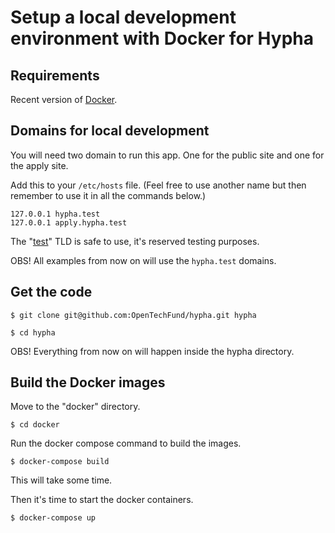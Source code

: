 # Setup a local development environment with Docker for Hypha


## Requirements

Recent version of [Docker](https://www.docker.com/get-started).


## Domains for local development

You will need two domain to run this app. One for the public site and one for the apply site.

Add this to your `/etc/hosts` file. (Feel free to use another name but then remember to use it in all the commands below.)

~~~~
127.0.0.1 hypha.test
127.0.0.1 apply.hypha.test
~~~~

The "[test](https://en.wikipedia.org/wiki/.test)" TLD is safe to use, it's reserved testing purposes.

OBS! All examples from now on will use the `hypha.test` domains.


## Get the code

~~~~
$ git clone git@github.com:OpenTechFund/hypha.git hypha

$ cd hypha
~~~~

OBS! Everything from now on will happen inside the hypha directory.


## Build the Docker images

Move to the "docker" directory.

~~~~
$ cd docker
~~~~

Run the docker compose command to build the images.

~~~~
$ docker-compose build
~~~~

This will take some time.

Then it's time to start the docker containers.

~~~~
$ docker-compose up
~~~~

